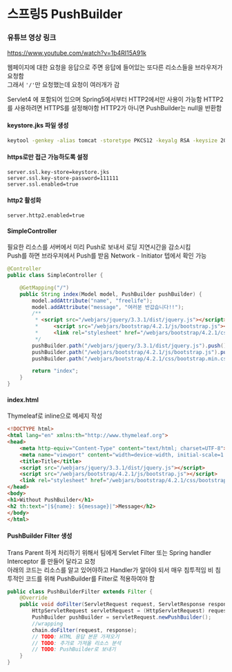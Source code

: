 # 스프링5 PushBuilder

### 유튜브 영상 링크
https://www.youtube.com/watch?v=1b4RI15A91k

웹페이지에 대한 요청을 응답으로 주면 응답에 들어있는 또다른 리소스들을 브라우저가 요청함  
그래서 `'/'`만 요청했는데 요청이 여러개가 감

Servlet4 에 포함되어 있으며 Spring5에서부터 HTTP2에서만 사용이 가능함
HTTP2를 사용하려면 HTTPS를 설정해야함
HTTP2가 아니면 PushBuilder는 null을 반환함

#### keystore.jks 파일 생성
```bash
keytool -genkey -alias tomcat -storetype PKCS12 -keyalg RSA -keysize 2048 -keystore keystore.jks -validity 4000
```

#### https로만 접근 가능하도록 설정
```properties
server.ssl.key-store=keystore.jks
server.ssl.key-store-password=111111
server.ssl.enabled=true
```

#### http2 활성화
```properties
server.http2.enabled=true
```

#### SimpleController 
필요한 리소스를 서버에서 미리 Push로 보내서 로딩 지연시간을 감소시킴  
Push를 하면 브라우저에서 Push를 받음 Network - Initiator 텝에서 확인 가능

```java
@Controller
public class SimpleController {

    @GetMapping("/")
    public String index(Model model, PushBuilder pushBuilder) {
        model.addAttribute("name", "freelife");
        model.addAttribute("message", "여러분 반갑습니다!!");
        /**
         * <script src="/webjars/jquery/3.3.1/dist/jquery.js"></script>
         *     <script src="/webjars/bootstrap/4.2.1/js/bootstrap.js"></script>
         *     <link rel="stylesheet" href="/webjars/bootstrap/4.2.1/css/bootstrap.min.css">
         */
        pushBuilder.path("/webjars/jquery/3.3.1/dist/jquery.js").push();
        pushBuilder.path("/webjars/bootstrap/4.2.1/js/bootstrap.js").push();
        pushBuilder.path("/webjars/bootstrap/4.2.1/css/bootstrap.min.css").push(); 

        return "index";
    }
}
```

#### index.html
Thymeleaf로 inline으로 메세지 작성
```html
<!DOCTYPE html>
<html lang="en" xmlns:th="http://www.thymeleaf.org">
<head>
    <meta http-equiv="Content-Type" content="text/html; charset=UTF-8">
    <meta name="viewport" content="width=device-width, initial-scale=1.0">
    <title>Title</title>
    <script src="/webjars/jquery/3.3.1/dist/jquery.js"></script>
    <script src="/webjars/bootstrap/4.2.1/js/bootstrap.js"></script>
    <link rel="stylesheet" href="/webjars/bootstrap/4.2.1/css/bootstrap.min.css">
</head>
<body>
<h1>Without PushBuilder</h1>
<h2 th:text="|${name}: ${message}|">Message</h2>
</body>
</html>
```

#### PushBuilder Filter 생성
Trans Parent 하게 처리하기 위해서 팀에게 Servlet Filter 또는 Spring handler Interceptor 를 만들어 달라고 요청  
아래의 코드는 리소스를 알고 있어야하고 Handler가 알아야 되서 매우 침투적임
비 침투적인 코드를 위해 PushBuilder를 Filter로 적용하여야 함
```java
public class PushBuilderFilter extends Filter {
    @Override
    public void doFilter(ServletRequest request, ServletResponse response, FilterChain chain) throws IOException, ServletException {
        HttpServletRequest servletRequest = (HttpServletRequest) request;
        PushBuilder pushBuilder = servletRequest.newPushBuilder();
        //wrapping
        chain.doFilter(request, response);
        // TODO: HTML 응답 본문 가져오기
        // TODO: 추가로 가져올 리소스 분석
        // TODO: PushBuilder로 보내기
    }
}
```